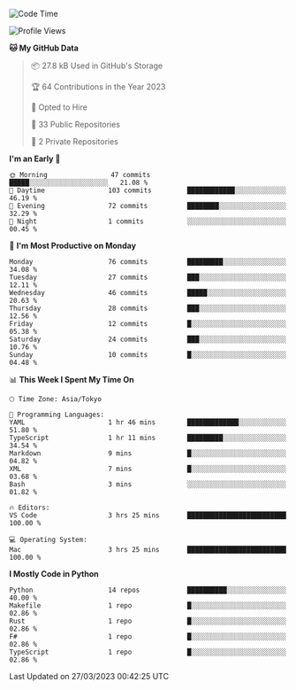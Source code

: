 <!--START_SECTION:waka-->
![Code Time](http://img.shields.io/badge/Code%20Time-605%20hrs%2044%20mins-blue)

![Profile Views](http://img.shields.io/badge/Profile%20Views-0-blue)

**🐱 My GitHub Data** 

> 📦 27.8 kB Used in GitHub's Storage 
 > 
> 🏆 64 Contributions in the Year 2023
 > 
> 💼 Opted to Hire
 > 
> 📜 33 Public Repositories 
 > 
> 🔑 2 Private Repositories 
 > 
**I'm an Early 🐤** 

```text
🌞 Morning                47 commits          █████░░░░░░░░░░░░░░░░░░░░   21.08 % 
🌆 Daytime                103 commits         ████████████░░░░░░░░░░░░░   46.19 % 
🌃 Evening                72 commits          ████████░░░░░░░░░░░░░░░░░   32.29 % 
🌙 Night                  1 commits           ░░░░░░░░░░░░░░░░░░░░░░░░░   00.45 % 
```
📅 **I'm Most Productive on Monday** 

```text
Monday                   76 commits          █████████░░░░░░░░░░░░░░░░   34.08 % 
Tuesday                  27 commits          ███░░░░░░░░░░░░░░░░░░░░░░   12.11 % 
Wednesday                46 commits          █████░░░░░░░░░░░░░░░░░░░░   20.63 % 
Thursday                 28 commits          ███░░░░░░░░░░░░░░░░░░░░░░   12.56 % 
Friday                   12 commits          █░░░░░░░░░░░░░░░░░░░░░░░░   05.38 % 
Saturday                 24 commits          ███░░░░░░░░░░░░░░░░░░░░░░   10.76 % 
Sunday                   10 commits          █░░░░░░░░░░░░░░░░░░░░░░░░   04.48 % 
```


📊 **This Week I Spent My Time On** 

```text
🕑︎ Time Zone: Asia/Tokyo

💬 Programming Languages: 
YAML                     1 hr 46 mins        █████████████░░░░░░░░░░░░   51.80 % 
TypeScript               1 hr 11 mins        █████████░░░░░░░░░░░░░░░░   34.54 % 
Markdown                 9 mins              █░░░░░░░░░░░░░░░░░░░░░░░░   04.82 % 
XML                      7 mins              █░░░░░░░░░░░░░░░░░░░░░░░░   03.68 % 
Bash                     3 mins              ░░░░░░░░░░░░░░░░░░░░░░░░░   01.82 % 

🔥 Editors: 
VS Code                  3 hrs 25 mins       █████████████████████████   100.00 % 

💻 Operating System: 
Mac                      3 hrs 25 mins       █████████████████████████   100.00 % 
```

**I Mostly Code in Python** 

```text
Python                   14 repos            ██████████░░░░░░░░░░░░░░░   40.00 % 
Makefile                 1 repo              █░░░░░░░░░░░░░░░░░░░░░░░░   02.86 % 
Rust                     1 repo              █░░░░░░░░░░░░░░░░░░░░░░░░   02.86 % 
F#                       1 repo              █░░░░░░░░░░░░░░░░░░░░░░░░   02.86 % 
TypeScript               1 repo              █░░░░░░░░░░░░░░░░░░░░░░░░   02.86 % 
```




 Last Updated on 27/03/2023 00:42:25 UTC
<!--END_SECTION:waka-->
